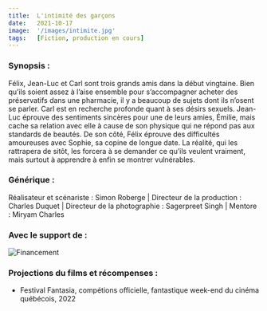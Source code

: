 ```yaml
---
title:  L'intimité des garçons
date:   2021-10-17
image:  '/images/intimite.jpg'
tags:   [Fiction, production en cours]
---
```

### Synopsis :

Félix, Jean-Luc et Carl sont trois grands amis dans la début vingtaine. Bien qu’ils soient assez à
l’aise ensemble pour s’accompagner acheter des préservatifs dans une pharmacie, il y a
beaucoup de sujets dont ils n’osent se parler. Carl est en recherche profonde quant à ses désirs sexuels. Jean-Luc éprouve des sentiments sincères pour une de leurs
amies, Émilie, mais cache sa relation avec elle à cause de son physique qui ne répond pas aux
standards de beautés. De son côté, Félix éprouve des difficultés amoureuses avec Sophie, sa
copine de longue date. La réalité, qui les rattrapera de sitôt, les forcera à se demander ce qu’ils
veulent vraiment, mais surtout à apprendre à enfin se montrer vulnérables.

### Générique :

Réalisateur et scénariste : Simon Roberge | Directeur de la production : Charles Duquet | Directeur de la photographie : Sagerpreet Singh | Mentore : Miryam Charles

### Avec le support de :

![Financement](/images/emploi-quebec-mini.jpg)

### Projections du films et récompenses :

* Festival Fantasia, compétions officielle, fantastique week-end du cinéma québécois, 2022

